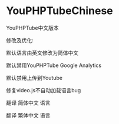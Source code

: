 # YouPHPTubeChinese

 YouPHPTube中文版本

修改及优化:

默认语言由英文修改为简体中文

默认禁用YouPHPTube Google Analytics

默认禁用上传到Youtube

修复video.js不自动加载语言bug

翻译 简体中文 语言

翻译 繁体中文 语言
